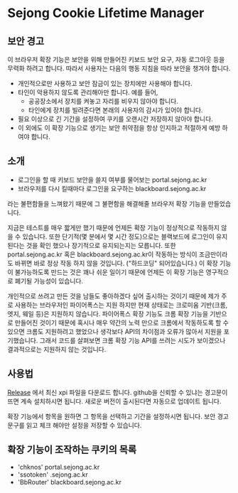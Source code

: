 # Sejong Cookie Lifetime Manager

## 보안 경고

이 브라우저 확장 기능은 보안을 위해 만들어진 키보드 보안 요구, 자동 로그아웃 등을 무력화 하려고 합니다. 따라서 사용자는 다음의 행동 지침을 따라 보안을 챙겨야 합니다.

- 개인적으로만 사용하고 보안 잠금이 있는 장치에만 사용해야 합니다.
- 타인이 악용하지 않도록 관리해아만 합니다. 예를 들어,
  - 공공장소에서 장치를 켜놓고 자리를 비우지 않아야 합니다.
  - 타인에게 장치를 빌려준다면 본래의 사용자의 감시가 있어야 합니다.
- 필요 이상으로 긴 기간을 설정하여 쿠키를 오랜시간 저장하지 않아야 합니다.
- 이 외에도 이 확장 기능으로 생기는 보안 취약점을 항상 인지하고 적절하게 예방 하여야 합니다.

## 소개

- 로그인을 할 때 키보드 보안을 쓸지 여부를 물어보는 portal.sejong.ac.kr
- 브라우저를 다시 킬때마다 로그인을 요구하는 blackboard.sejong.ac.kr

라는 불편함들을 느껴왔기 때문에 그 불편함을 해결해줄 브라우저 확장 기능을 만들었습니다.

지금은 테스트를 매우 짧게만 했기 때문에 언제든 확장 기능이 정상적으로 작동하지 않을 수 있습니다.
또한 단기적(몇 분에서 몇 시간 정도)으로는 블랙보드에 로그인이 유지된다는 것을 확인 했으나 장기적으로 유지되는지는 모릅니다.
또한 portal.sejong.ac.kr 혹은 blackboard.sejong.ac.kr이 작동하는 방식이 조금만이라도 바뀌면 바로 정상 작동 하지 않을 것입니다. ("하드코딩" 되어있습니다.)
이 확장 기능이 불가능하도록 만드는 것은 꽤나 쉬운 일이기 때문에 언제든 이 확장 기능은 영구적으로 폐기될 가능성이 있습니다.

개인적으로 쓰려고 만든 것을 남들도 좋아하겠다 싶어 출시하는 것이기 때문에 제가 주로 사용하는 브라우저인 파이어폭스는 지원 하지만 현재 상태로는 크로미움 기반(크롬, 엣지, 웨일 등)은 지원하지 않습니다.
파이어폭스 확장 기능도 크롬 확장 기능을 기반으로 만들어진 것이기 때문에 혹시나 매우 약간의 노력 만으로 크롬에서 작동하도록 할 수 있으면 크롬도 지원하려고 했었으나 생각보다 API의 차이점과 오류가 많아서 지원을 포기했습니다.
그래서 코드를 살펴보면 크롬 확장 기능 API를 쓰려는 시도가 보이겠으나 결과적으로는 지원하지 않는 것입니다.

## 사용법

[Release](https://github.com/PropulsiveFox/SejongCookieManager/releases) 에서 최신 xpi 파일을 다운로드 합니다.
github을 신뢰할 수 있냐는 경고문이 뜨면 계속 설치하시면 됩니다.
새로운 버전이 출시된다면 자동으로 업데이트 됩니다.

확장 기능에서 항목을 원하면 그 항목을 선택하고 기간을 설정하시면 됩니다. 보안 경고 문구를 읽고 체크 해야만 설정을 저장할 수 있습니다.

## 확장 기능이 조작하는 쿠키의 목록

- 'chknos' portal.sejong.ac.kr
- 'ssotoken' .sejong.ac.kr
- 'BbRouter' blackboard.sejong.ac.kr
